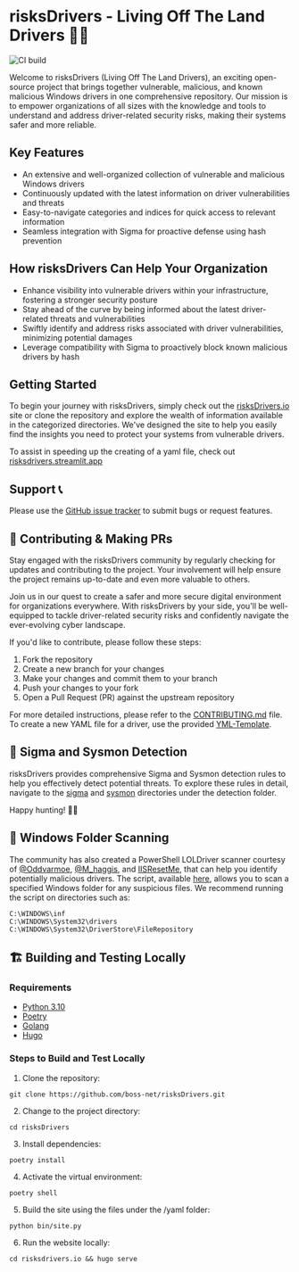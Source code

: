 # risksDrivers - Living Off The Land Drivers 🚗💨

![CI build](https://github.com/boss-net/risksDrivers/actions/workflows/validate.yml/badge.svg)

Welcome to risksDrivers (Living Off The Land Drivers), an exciting open-source project that brings together vulnerable, malicious, and known malicious Windows drivers in one comprehensive repository. Our mission is to empower organizations of all sizes with the knowledge and tools to understand and address driver-related security risks, making their systems safer and more reliable.

## Key Features

- An extensive and well-organized collection of vulnerable and malicious Windows drivers
- Continuously updated with the latest information on driver vulnerabilities and threats
- Easy-to-navigate categories and indices for quick access to relevant information
- Seamless integration with Sigma for proactive defense using hash prevention

## How risksDrivers Can Help Your Organization

- Enhance visibility into vulnerable drivers within your infrastructure, fostering a stronger security posture
- Stay ahead of the curve by being informed about the latest driver-related threats and vulnerabilities
- Swiftly identify and address risks associated with driver vulnerabilities, minimizing potential damages
- Leverage compatibility with Sigma to proactively block known malicious drivers by hash

## Getting Started

To begin your journey with risksDrivers, simply check out the [risksDrivers.io](https://risksdrivers.io/) site or clone the repository and explore the wealth of information available in the categorized directories. We've designed the site to help you easily find the insights you need to protect your systems from vulnerable drivers.

To assist in speeding up the creating of a yaml file, check out [risksdrivers.streamlit.app](https://risksdrivers.streamlit.app)

## Support 📞

Please use the [GitHub issue tracker](https://github.com/boss-net/risksDrivers/issues) to submit bugs or request features.

## 🤝 Contributing & Making PRs

Stay engaged with the risksDrivers community by regularly checking for updates and contributing to the project. Your involvement will help ensure the project remains up-to-date and even more valuable to others.

Join us in our quest to create a safer and more secure digital environment for organizations everywhere. With risksDrivers by your side, you'll be well-equipped to tackle driver-related security risks and confidently navigate the ever-evolving cyber landscape.

If you'd like to contribute, please follow these steps:

1. Fork the repository
2. Create a new branch for your changes
3. Make your changes and commit them to your branch
4. Push your changes to your fork
5. Open a Pull Request (PR) against the upstream repository

For more detailed instructions, please refer to the [CONTRIBUTING.md](CONTRIBUTING.md) file. To create a new YAML file for a driver, use the provided [YML-Template](YML-Template.yml).

## 🚨 Sigma and Sysmon Detection

risksDrivers provides comprehensive Sigma and Sysmon detection rules to help you effectively detect potential threats. To explore these rules in detail, navigate to the [sigma](detections/sigma/) and [sysmon](detections/sysmon/) directories under the detection folder.

Happy hunting! 🕵️‍♂️

## 🔎 Windows Folder Scanning

The community has also created a PowerShell LOLDriver scanner courtesy of [@Oddvarmoe](https://twitter.com/Oddvarmoe), [@M_haggis](https://twitter.com/M_haggis), and [IISResetMe](https://twitter.com/IISResetMe), that can help you identify potentially malicious drivers. The script, available [here](https://gist.github.com/IISResetMe/1a8353ae57710868b31b0e8d41683b95), allows you to scan a specified Windows folder for any suspicious files. We recommend running the script on directories such as:

```
C:\WINDOWS\inf
C:\WINDOWS\System32\drivers
C:\WINDOWS\System32\DriverStore\FileRepository
```

## 🏗️ Building and Testing Locally

### Requirements

* [Python 3.10](https://www.python.org/downloads/)
* [Poetry](https://python-poetry.org/docs/#installation)
* [Golang](https://go.dev/dl/)
* [Hugo](https://gohugo.io/)

### Steps to Build and Test Locally

1. Clone the repository:

```
git clone https://github.com/boss-net/risksDrivers.git
```

2. Change to the project directory:

```
cd risksDrivers
```

3. Install dependencies:

```
poetry install
```

4. Activate the virtual environment:

```
poetry shell
```

5. Build the site using the files under the /yaml folder:

```
python bin/site.py
```

6. Run the website locally:

```
cd risksdrivers.io && hugo serve
```
